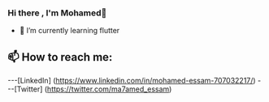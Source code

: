 ### Hi there , I'm Mohamed👋
- 🌱 I’m currently learning flutter
## 📫 How to reach me: 
---[LinkedIn]
(https://www.linkedin.com/in/mohamed-essam-707032217/)
---[Twitter]
(https://twitter.com/ma7amed_essam)
<!--
**mohamedessamm1/mohamedessamm1** is a ✨ _special_ ✨ repository because its `README.md` (this file) appears on your GitHub profile.

Here are some ideas to get you started:

- 🔭 I’m currently working on ...
- 🌱 I’m currently learning flutter
- 👯 I’m looking to collaborate on ...
- 🤔 I’m looking for help with ...
- 💬 Ask me about ...
- 📫 How to reach me: 
- 😄 Pronouns: ...
- ⚡ Fun fact: ...
-->
